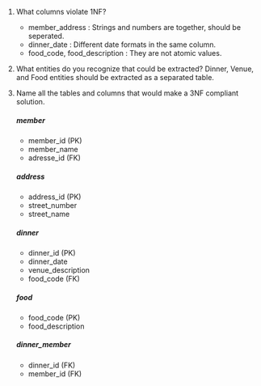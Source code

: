 1. What columns violate 1NF?
    - member_address : Strings and numbers are together, should be seperated.
    - dinner_date : Different date formats in the same column.
    - food_code, food_description : They are not atomic values.

2. What entities do you recognize that could be extracted?
   Dinner, Venue, and Food entities should be extracted as a separated table.

3. Name all the tables and columns that would make a 3NF compliant solution.
    ##### member
    - member_id (PK)
    - member_name
    - adresse_id (FK)

    ##### address
    - address_id (PK)
    - street_number
    - street_name

    ##### dinner
    - dinner_id (PK)
    - dinner_date
    - venue_description
    - food_code (FK)

    ##### food
    - food_code (PK)
    - food_description

    ##### dinner_member 
    - dinner_id (FK)
    - member_id (FK)